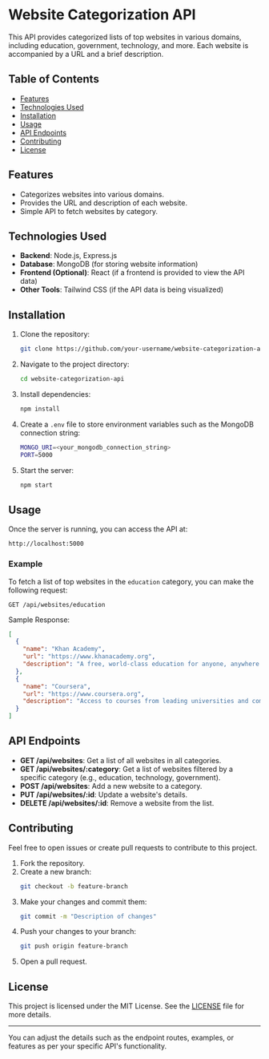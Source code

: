
# Website Categorization API

This API provides categorized lists of top websites in various domains, including education, government, technology, and more. Each website is accompanied by a URL and a brief description.

## Table of Contents
- [Features](#features)
- [Technologies Used](#technologies-used)
- [Installation](#installation)
- [Usage](#usage)
- [API Endpoints](#api-endpoints)
- [Contributing](#contributing)
- [License](#license)

## Features
- Categorizes websites into various domains.
- Provides the URL and description of each website.
- Simple API to fetch websites by category.

## Technologies Used
- **Backend**: Node.js, Express.js
- **Database**: MongoDB (for storing website information)
- **Frontend (Optional)**: React (if a frontend is provided to view the API data)
- **Other Tools**: Tailwind CSS (if the API data is being visualized)

## Installation

1. Clone the repository:
    ```bash
    git clone https://github.com/your-username/website-categorization-api.git
    ```
2. Navigate to the project directory:
    ```bash
    cd website-categorization-api
    ```
3. Install dependencies:
    ```bash
    npm install
    ```

4. Create a `.env` file to store environment variables such as the MongoDB connection string:
    ```bash
    MONGO_URI=<your_mongodb_connection_string>
    PORT=5000
    ```

5. Start the server:
    ```bash
    npm start
    ```

## Usage

Once the server is running, you can access the API at:
```
http://localhost:5000
```

### Example

To fetch a list of top websites in the `education` category, you can make the following request:

```
GET /api/websites/education
```

Sample Response:
```json
[
  {
    "name": "Khan Academy",
    "url": "https://www.khanacademy.org",
    "description": "A free, world-class education for anyone, anywhere."
  },
  {
    "name": "Coursera",
    "url": "https://www.coursera.org",
    "description": "Access to courses from leading universities and companies."
  }
]
```

## API Endpoints

- **GET /api/websites**: Get a list of all websites in all categories.
- **GET /api/websites/:category**: Get a list of websites filtered by a specific category (e.g., education, technology, government).
- **POST /api/websites**: Add a new website to a category.
- **PUT /api/websites/:id**: Update a website's details.
- **DELETE /api/websites/:id**: Remove a website from the list.

## Contributing

Feel free to open issues or create pull requests to contribute to this project.

1. Fork the repository.
2. Create a new branch:
    ```bash
    git checkout -b feature-branch
    ```
3. Make your changes and commit them:
    ```bash
    git commit -m "Description of changes"
    ```
4. Push your changes to your branch:
    ```bash
    git push origin feature-branch
    ```
5. Open a pull request.

## License

This project is licensed under the MIT License. See the [LICENSE](LICENSE) file for more details.

---

You can adjust the details such as the endpoint routes, examples, or features as per your specific API's functionality.
